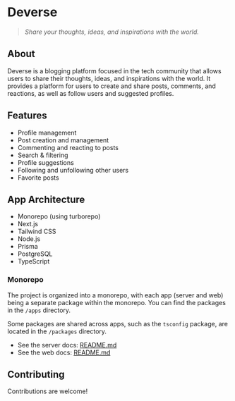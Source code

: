 # Deverse

> *Share your thoughts, ideas, and inspirations with the world.*

## About

Deverse is a blogging platform focused in the tech community that allows users to share their thoughts, ideas, and inspirations with the world. It provides a platform for users to create and share posts, comments, and reactions, as well as follow users and suggested profiles.

## Features

- Profile management
- Post creation and management
- Commenting and reacting to posts
- Search & filtering
- Profile suggestions
- Following and unfollowing other users
- Favorite posts

## App Architecture

- Monorepo (using turborepo)
- Next.js
- Tailwind CSS
- Node.js
- Prisma
- PostgreSQL
- TypeScript

### Monorepo

The project is organized into a monorepo, with each app (server and web) being a separate package within the monorepo. You can find the packages in the `/apps` directory.

Some packages are shared across apps, such as the `tsconfig` package, are located in the `/packages` directory.

- See the server docs: [README.md](/apps/server/README.md)
- See the web docs: [README.md](/apps/web/README.md)

## Contributing

Contributions are welcome!
